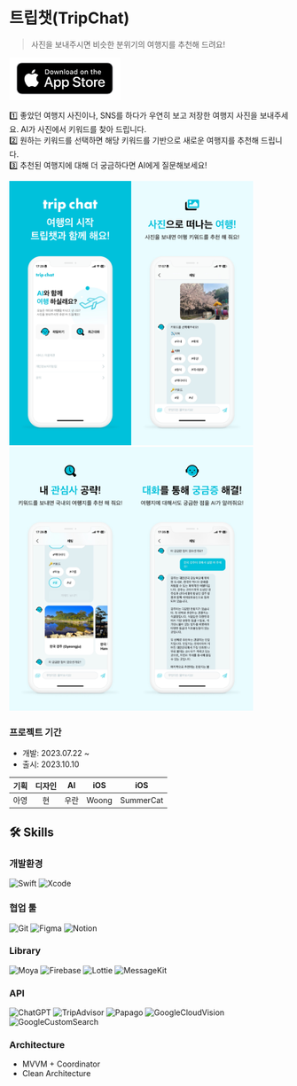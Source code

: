 # 트립챗(TripChat)
> 사진을 보내주시면 비슷한 분위기의 여행지를 추천해 드려요!

<a href="https://apps.apple.com/kr/app/%ED%8A%B8%EB%A6%BD%EC%B1%97/id6467383592?l=ko-KR)" title="앱스토어 링크"><img src="Images/appstorelogo.png" width="200"></a>

1️⃣ 좋았던 여행지 사진이나, SNS를 하다가 우연히 보고 저장한 여행지 사진을 보내주세요. AI가 사진에서 키워드를 찾아 드립니다. </br>
2️⃣ 원하는 키워드를 선택하면 해당 키워드를 기반으로 새로운 여행지를 추천해 드립니다. </br>
3️⃣ 추천된 여행지에 대해 더 궁금하다면 AI에게 질문해보세요! </br>

<img src="Images/screenshot01.png" width = 220><img src="Images/screenshot02.png" width = 220><img src="Images/screenshot03.png" width = 220><img src="Images/screenshot04.png" width = 220>
### 프로젝트 기간
- 개발: 2023.07.22 ~
- 출시: 2023.10.10

| 기획 | 디자인 | AI | iOS | iOS |
|:-:|:-:|:-:|:-:|:-:|
| 아영 | 현 | 우란 | Woong | SummerCat |

## 🛠️ Skills
### 개발환경
<!--배지로 변경 가능한 것은 배지로 변경!-->
![Swift](https://img.shields.io/badge/Swift-5.8-F05138?logo=swift)
![Xcode](https://img.shields.io/badge/Xcode-14.3-147EFB?logo=xcode)

### 협업 툴
![Git](https://img.shields.io/badge/git-%23F05033.svg?logo=git&logoColor=white)
![Figma](https://img.shields.io/badge/figma-%23F24E1E.svg?&logo=figma&logoColor=white)
![Notion](https://img.shields.io/badge/Notion-%23000000.svg?&logo=notion&logoColor=white)

### Library
![Moya](https://img.shields.io/badge/Moya-15.0.3-FB1892)
![Firebase](https://img.shields.io/badge/Firebase-10.15.0-FFCA28?logo=firebase)
![Lottie](https://img.shields.io/badge/Lottie-4.3.3-00DDB3)
![MessageKit](https://img.shields.io/badge/MessageKit-4.2.0-3FC354)

### API
![ChatGPT](https://img.shields.io/badge/chatGPT-74aa9c?&logo=openai&logoColor=white)
![TripAdvisor](https://img.shields.io/badge/TripAdvisor-34E0A1?&logo=tripadvisor&logoColor=white)
![Papago](https://img.shields.io/badge/Papago-03C75A?&logo=naver&logoColor=white)
![GoogleCloudVision](https://img.shields.io/badge/GoogleCloudVision-4285F4?&logo=googlecloud&logoColor=white)
![GoogleCustomSearch](https://img.shields.io/badge/GoogleCustomSearch-4285F4?&logo=google&logoColor=white)

### Architecture
- MVVM + Coordinator
- Clean Architecture

<!-- ## ⭐️ Feature -->
